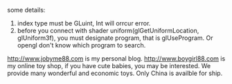 

some details:
1) index type must be GLuint, Int will orrcur error.
2) before you connect with shader uniform(glGetUniformLocation, glUniform3f), you must designate program, that is glUseProgram. Or opengl don't know which program to search.

http://www.jobyme88.com is my personal blog.
http://www.boygirl88.com is my online toy shop, if you have cute babies, you may be interested. We provide many wonderful and economic toys. Only China is availble for ship.
